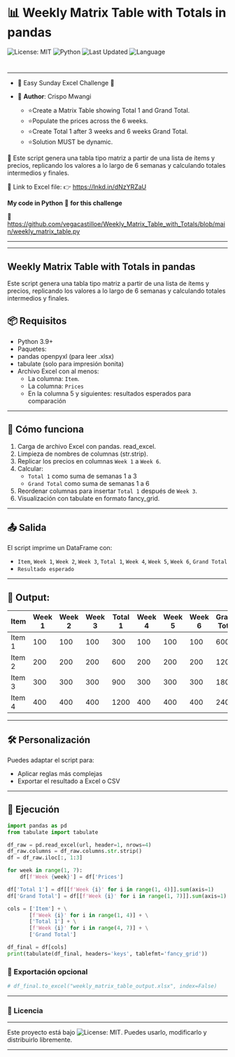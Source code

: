 # 📊 Weekly Matrix Table with Totals in pandas

![License: MIT](https://img.shields.io/badge/License-MIT-cyan.svg)
![Python](https://img.shields.io/badge/python-3.7%2B-blue)
![Last Updated](https://img.shields.io/github/last-commit/vegacastilloe/Weekly_Matrix_Table_with_Totals)
![Language](https://img.shields.io/badge/language-español-darkred)

#
---
- 🌟 Easy Sunday Excel Challenge 🌟
- 🌟 **Author**: Crispo Mwangi

    - ⭐Create a Matrix Table showing Total 1 and Grand Total.
    - ⭐Populate the prices across the 6 weeks.
    - ⭐Create Total 1 after 3 weeks and 6 weeks Grand Total.
    - ⭐Solution MUST be dynamic.

 🔰 Este script genera una tabla tipo matriz a partir de una lista de ítems y precios, replicando los valores a lo largo de 6 semanas y calculando totales intermedios y finales.

 🔗 Link to Excel file:
 👉 https://lnkd.in/dNzYRZaU

**My code in Python** 🐍 **for this challenge**

 🔗 https://github.com/vegacastilloe/Weekly_Matrix_Table_with_Totals/blob/main/weekly_matrix_table.py

---
---

## Weekly Matrix Table with Totals in pandas

Este script genera una tabla tipo matriz a partir de una lista de ítems y precios, replicando los valores a lo largo de 6 semanas y calculando totales intermedios y finales.



## 📦 Requisitos

- Python 3.9+
- Paquetes:
- pandas openpyxl (para leer .xlsx)
- tabulate (solo para impresión bonita)
- Archivo Excel con al menos:
    - La columna: `Item`.
    - La columna: `Prices`
    - En la columna 5 y siguientes: resultados esperados para comparación

---

## 🚀 Cómo funciona

1. Carga de archivo Excel con pandas. read_excel.
2. Limpieza de nombres de columnas (str.strip).
3. Replicar los precios en columnas `Week 1` a `Week 6`.
4. Calcular:
   - `Total 1` como suma de semanas 1 a 3
   - `Grand Total` como suma de semanas 1 a 6
5. Reordenar columnas para insertar `Total 1` después de `Week 3`.
6. Visualización con tabulate en formato fancy_grid.

---

## 📤 Salida

El script imprime un DataFrame con:

- `Item`, `Week 1`, `Week 2`, `Week 3`, `Total 1`, `Week 4`, `Week 5`, `Week 6`, `Grand Total`
- `Resultado esperado`

---

## 🧹 Output:


| Item   | Week 1 | Week 2 | Week 3 | Total 1 | Week 4 | Week 5 | Week 6 | Grand Total |
|--------|--------|--------|--------|---------|--------|--------|--------|--------------|
| Item 1 | 100    | 100    | 100    | 300     | 100    | 100    | 100    | 600          |
| Item 2 | 200    | 200    | 200    | 600     | 200    | 200    | 200    | 1200         |
| Item 3 | 300    | 300    | 300    | 900     | 300    | 300    | 300    | 1800         |
| Item 4 | 400    | 400    | 400    | 1200    | 400    | 400    | 400    | 2400         |


---

## 🛠️ Personalización

Puedes adaptar el script para:

- Aplicar reglas más complejas
- Exportar el resultado a Excel o CSV

---

## 🚀 Ejecución

```python
import pandas as pd
from tabulate import tabulate

df_raw = pd.read_excel(url, header=1, nrows=4)
df_raw.columns = df_raw.columns.str.strip()
df = df_raw.iloc[:, 1:3]

for week in range(1, 7):
    df[f'Week {week}'] = df['Prices']

df['Total 1'] = df[[f'Week {i}' for i in range(1, 4)]].sum(axis=1)
df['Grand Total'] = df[[f'Week {i}' for i in range(1, 7)]].sum(axis=1)

cols = ['Item'] + \
       [f'Week {i}' for i in range(1, 4)] + \
       ['Total 1'] + \
       [f'Week {i}' for i in range(4, 7)] + \
       ['Grand Total']

df_final = df[cols]
print(tabulate(df_final, headers='keys', tablefmt='fancy_grid'))
```


### 💾 Exportación opcional
```python
# df_final.to_excel("weekly_matrix_table_output.xlsx", index=False)
```
---
### 📄 Licencia
---
Este proyecto está bajo ![License: MIT](https://img.shields.io/badge/License-MIT-cyan.svg). Puedes usarlo, modificarlo y distribuirlo libremente.

---
